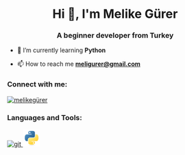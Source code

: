 <h1 align="center">Hi 👋, I'm Melike Gürer</h1>
<h3 align="center">A beginner developer from Turkey</h3>

- 🌱 I’m currently learning **Python**

- 📫 How to reach me **meligurer@gmail.com**

<h3 align="left">Connect with me:</h3>
<p align="left">
<a href="https://linkedin.com/in/melikegürer" target="blank"><img align="center" src="https://raw.githubusercontent.com/rahuldkjain/github-profile-readme-generator/master/src/images/icons/Social/linked-in-alt.svg" alt="melikegürer" height="30" width="40" /></a>
</p>

<h3 align="left">Languages and Tools:</h3>
<p align="left"> <a href="https://git-scm.com/" target="_blank" rel="noreferrer"> <img src="https://www.vectorlogo.zone/logos/git-scm/git-scm-icon.svg" alt="git" width="40" height="40"/> </a> <a href="https://www.python.org" target="_blank" rel="noreferrer"> <img src="https://raw.githubusercontent.com/devicons/devicon/master/icons/python/python-original.svg" alt="python" width="40" height="40"/> </a> </p>


